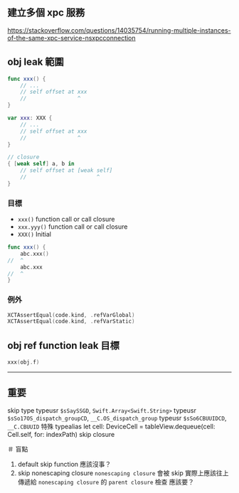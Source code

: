 ## 建立多個 xpc 服務

https://stackoverflow.com/questions/14035754/running-multiple-instances-of-the-same-xpc-service-nsxpcconnection

## obj leak 範圍

```swift
func xxx() {
    // ...
    // self offset at xxx
    //                ^
}

var xxx: XXX {
    // ...
    // self offset at xxx
    //                ^
}

// closure
{ [weak self] a, b in
    // self offset at [weak self]
    //                      ^
}
```

### 目標

 * `xxx()`
   function call or call closure
 * `xxx.yyy()`
   function call or call closure
 * `XXX()`
   Initial

```swift
func xxx() {
    abc.xxx()
//  ^
    abc.xxx
//  ^
}
```

### 例外

```swift
XCTAssertEqual(code.kind, .refVarGlobal)
XCTAssertEqual(code.kind, .refVarStatic)
```

## obj ref function leak 目標

```swift
xxx(obj.f)
```

----

## 重要


skip type
    typeusr `$sSaySSGD`, `Swift.Array<Swift.String>`
    typeusr `$sSo17OS_dispatch_groupCD`, `__C.OS_dispatch_group`
    typeusr `$sSo6CBUUIDCD`, `__C.CBUUID`
    特殊 typealias
    let cell: DeviceCell = tableView.dequeue(cell: Cell.self, for: indexPath)
skip
    closure

＃ 盲點

1. default skip function
    應該沒事？
2. skip nonescaping closure
    `nonescaping closure` 會被 skip
    實際上應該往上傳遞給 `nonescaping closure` 的 `parent closure` 檢查
    應該要？
